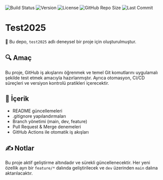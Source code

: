 ![Build Status](https://img.shields.io/badge/build-passing-brightgreen)
![Version](https://img.shields.io/badge/version-0.1.0-yellow)
![License](https://img.shields.io/badge/license-MIT-blue)
![GitHub Repo Size](https://img.shields.io/github/repo-size/beyinvesinir/test2025)
![Last Commit](https://img.shields.io/github/last-commit/beyinvesinir/test2025)

# Test2025

🚀 Bu depo, `test2025` adlı deneysel bir proje için oluşturulmuştur.

## 🔍 Amaç

Bu proje, GitHub iş akışlarını öğrenmek ve temel Git komutlarını uygulamalı şekilde test etmek amacıyla hazırlanmıştır. Ayrıca otomasyon, CI/CD süreçleri ve versiyon kontrolü pratikleri içerecektir.

## 🧩 İçerik

- README güncellemeleri
- .gitignore yapılandırmaları
- Branch yönetimi (main, dev, feature)
- Pull Request & Merge denemeleri
- GitHub Actions ile otomatik iş akışları

## ✍️ Notlar

Bu proje aktif geliştirme altındadır ve sürekli güncellenecektir. Her yeni özellik ayrı bir `feature/*` dalında geliştirilecek ve `dev` üzerinden `main` dalına aktarılacaktır.
